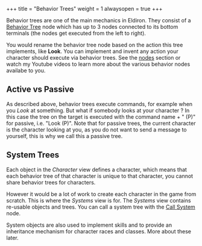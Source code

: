 +++
title = "Behavior Trees"
weight = 1
alwaysopen = true
+++

Behavior trees are one of the main mechanics in Eldiron. They consist of a [Behavior Tree](../../nodes/#behavior-tree) node which has up to 3 nodes connected to its bottom terminals (the nodes get executed from the left to right).

You would rename the behavior tree node based on the action this tree implements, like **Look**. You can implement and invent any action your character should execute via behavior trees. See the [nodes](../../nodes/) section or watch my Youtube videos to learn more about the various behavior nodes availabe to you.

## Active vs Passive

As described above, behavior trees execute commands, for example when you *Look* at something. But what if somebody looks at your character ? In this case the tree on the target is executed with the command name + " (P)" for passive, i.e. "Look (P)". Note that for passive trees, the current character is the character looking at you, as you do not want to send a message to yourself, this is why we call this a passive tree.

## System Trees

Each object in the *Character* view defines a character, which means that each behavior tree of that character is unique to that character, you cannot share behavior trees for characters.

However it would be a lot of work to create each character in the game from scratch. This is where the *Systems* view is for. The *Systems* view contains re-usable objects and trees. You can call a system tree with the [Call System](../../nodes/#call-system) node.

System objects are also used to implement skills and to provide an inheritance mechanism for character races and classes. More about these later.